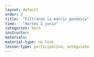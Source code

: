 ```yaml
---
layout: default
order: 3
title:  "Filtrando la matriz genómica"
time:   "martes 2 junio"
categories: main
instructor: 
materials: 
material-type: no-link
lesson-type: participativa, autoguiada
---
```




